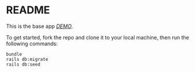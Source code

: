 # README

This is the base app  [*DEMO*](https://tmchat2.herokuapp.com/).

To get started, fork the repo and clone it to your local machine, then run the following commands:

```
bundle
rails db:migrate
rails db:seed
```